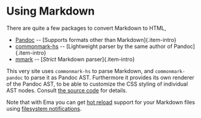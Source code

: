 # Using Markdown

There are quite a few packages to convert Markdown to HTML,

- [Pandoc](https://hackage.haskell.org/package/pandoc) -- [Supports formats other than Markdown]{.item-intro}
- [commonmark-hs](https://github.com/jgm/commonmark-hs) -- [Lightweight parser by the same author of Pandoc]{.item-intro}
- [mmark](https://github.com/mmark-md/mmark) -- [*Strict* Markdown parser]{.item-intro}

This very site uses `commonmark-hs` to parse Markdown, and `commonmark-pandoc` to parse it as Pandoc AST. Furthermore it provides its own renderer of the Pandoc AST, to be able to customize the CSS styling of individual AST nodes. Consult [the source code](https://github.com/srid/ema-docs/blob/master/src/Main.hs) for details.

Note that with Ema you can get [hot reload](concepts/hot-reload.md) support for your Markdown files using [filesystem notifications](guide/helpers/filesystem.md).